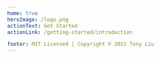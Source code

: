 ```yaml
---
home: true
heroImage: /logo.png
actionText: Get Started
actionLink: /getting-started/introduction

footer: MIT Licensed | Copyright © 2021 Tony Liu
---
```


<br/>
<br/>
<br/>
<br/>
<br/>

